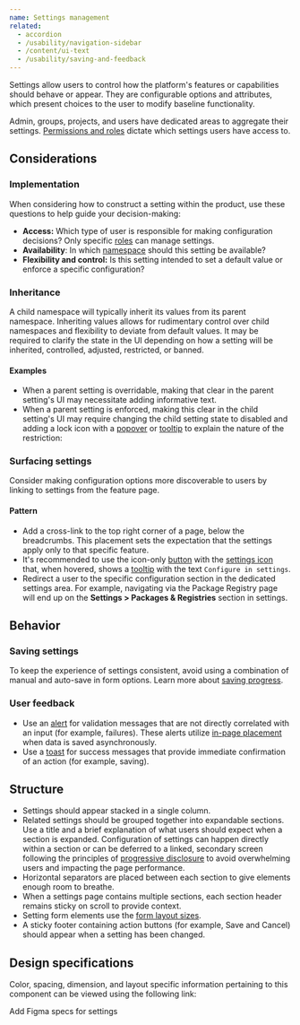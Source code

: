```yaml
---
name: Settings management
related:
  - accordion
  - /usability/navigation-sidebar
  - /content/ui-text
  - /usability/saving-and-feedback
---
```


Settings allow users to control how the platform's features or capabilities should behave or appear. They are configurable options and attributes, which present choices to the user to modify baseline functionality.

Admin, groups, projects, and users have dedicated areas to aggregate their settings. [Permissions and roles](https://docs.gitlab.com/ee/user/permissions.html) dictate which settings users have access to.

## Considerations

### Implementation

When considering how to construct a setting within the product, use these questions to help guide your decision-making:

- **Access:** Which type of user is responsible for making configuration decisions? Only specific [roles](https://docs.gitlab.com/ee/user/permissions.html) can manage settings.
- **Availability**: In which [namespace](https://docs.gitlab.com/ee/user/namespace/#types-of-namespaces) should this setting be available?
- **Flexibility and control:** Is this setting intended to set a default value or enforce a specific configuration?

### Inheritance

A child namespace will typically inherit its values from its parent namespace. Inheriting values allows for rudimentary control over child namespaces and flexibility to deviate from default values. It may be required to clarify the state in the UI depending on how a setting will be inherited, controlled, adjusted, restricted, or banned.

#### Examples

- When a parent setting is overridable, making that clear in the parent setting's UI may necessitate adding informative text.
- When a parent setting is enforced, making this clear in the child setting's UI may require changing the child setting state to disabled and adding a lock icon with a [popover](/components/popover) or [tooltip](/components/tooltip) to explain the nature of the restriction:

<figure-img label="Example of locked setting" src="/img/locked-setting-example.png"></figure-img>

### Surfacing settings

Consider making configuration options more discoverable to users by linking to settings from the feature page.

#### Pattern

<figure-img label="Settings button with tooltip on hover" src="/img/settings-hover.svg"></figure-img>

- Add a cross-link to the top right corner of a page, below the breadcrumbs. This placement sets the expectation that the settings apply only to that specific feature.
- It's recommended to use the icon-only [button](/components/button) with the [settings icon](http://gitlab-org.gitlab.io/gitlab-svgs/?q=settings) that, when hovered, shows a [tooltip](/components/tooltip) with the text `Configure in settings`.
- Redirect a user to the specific configuration section in the dedicated settings area. For example, navigating via the Package Registry page will end up on the **Settings > Packages & Registries** section in settings.

## Behavior

### Saving settings

To keep the experience of settings consistent, avoid using a combination of manual and auto-save in form options. Learn more about [saving progress](/usability/saving-and-feedback#saving-progress).

### User feedback

- Use an [alert](/components/alert) for validation messages that are not directly correlated with an input (for example, failures). These alerts utilize [in-page placement](/components/alert#placement) when data is saved asynchronously.
- Use a [toast](/components/toast) for success messages that provide immediate confirmation of an action (for example, saving).

## Structure

<figure-img label="Example of settings layout" src="/img/settings-1-column.png"></figure-img>

- Settings should appear stacked in a single column.
- Related settings should be grouped together into expandable sections. Use a title and a brief explanation of what users should expect when a section is expanded. Configuration of settings can happen directly within a section or can be deferred to a linked, secondary screen following the principles of [progressive disclosure](/usability/progressive-disclosure) to avoid overwhelming users and impacting the page performance.
- Horizontal separators are placed between each section to give elements enough room to breathe.
- When a settings page contains multiple sections, each section header remains sticky on scroll to provide context.
- Setting form elements use the [form layout sizes](/patterns/forms#layout).
- A sticky footer containing action buttons (for example, Save and Cancel) should appear when a setting has been changed.

## Design specifications

Color, spacing, dimension, and layout specific information pertaining to this component can be viewed using the following link:

<todo>Add Figma specs for settings</todo>
